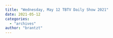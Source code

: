 ```yaml
---
title: "Wednesday, May 12 TBTV Daily Show 2021"
date: 2021-05-12
categories: 
  - "archives"
author: "brantzt"
---
```



